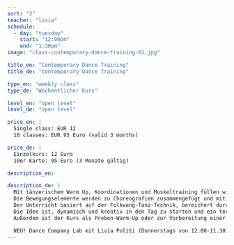 ```yaml
---
sort: "2"
teacher: "livia"
schedule:
  - day: "tuesday"
    start: "12:00pm"
    end: "1:30pm"
image: "class-contemporary-dance-training-01.jpg"

title_en: "Contemporary Dance Training"
title_de: "Contemporary Dance Training"

type_en: "weekly class"
type_de: "Wöchentlicher Kurs"

level_en: "open level"
level_de: "open level"

price_en: |
  Single class: EUR 12  
  10 classes: EUR 95 Euro (valid 3 months)

price_de: |
  Einzelkurs: 12 Euro  
  10er Karte: 95 Euro (3 Monate gültig)

description_en:

description_de: |
  Mit tänzerischem Warm Up, Koordinationen und Muskeltraining füllen wir den Raum mit Bewegung, Dynamik und Musikalität. Wir wechseln die Ebenen, die Texturen, die Richtungen.
  Die Bewegungselemente werden zu Choreografien zusammengefügt und mit kleinen Improvisations-Aufgaben ergänzt.
  Der Unterricht basiert auf der Folkwang-Tanz-Technik, bereichert durch Elemente der Alexander-Technik.
  Die Idee ist, dynamisch und kreativ in den Tag zu starten und ein technisches und choreographisches Repertoire aufzubauen.
  Außerdem ist der Kurs als Proben-Warm-Up oder zur Vorbereitung einer Tanz-Aufnahmeprüfung geeignet.

  NEU! Dance Company Lab mit Livia Politi (Donnerstags von 12.00-11.30)
---
```

